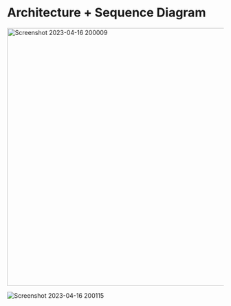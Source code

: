 # Architecture + Sequence Diagram


<img width="600" alt="Screenshot 2023-04-16 200009" src="https://user-images.githubusercontent.com/103564990/232333080-ff09d8b0-7e77-444c-9295-c998b2cef5c7.png">


![Screenshot 2023-04-16 200115](https://user-images.githubusercontent.com/103564990/232333352-76311bb4-e7ca-47fa-b52e-a049a49a8c21.png)
